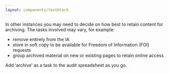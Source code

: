 ```yaml
---
layout: components/textblock
---
```


In other instances you may need to decide on how best to retain content for archiving. The tasks involved may vary, for example:
- remove entirely from the IA
- store in soft copy to be available for Freedom of Information (FOI) requests
- group archived material on new or existing pages to retain online access

Add ‘archive’ as a task to the audit spreadsheet as you go.
